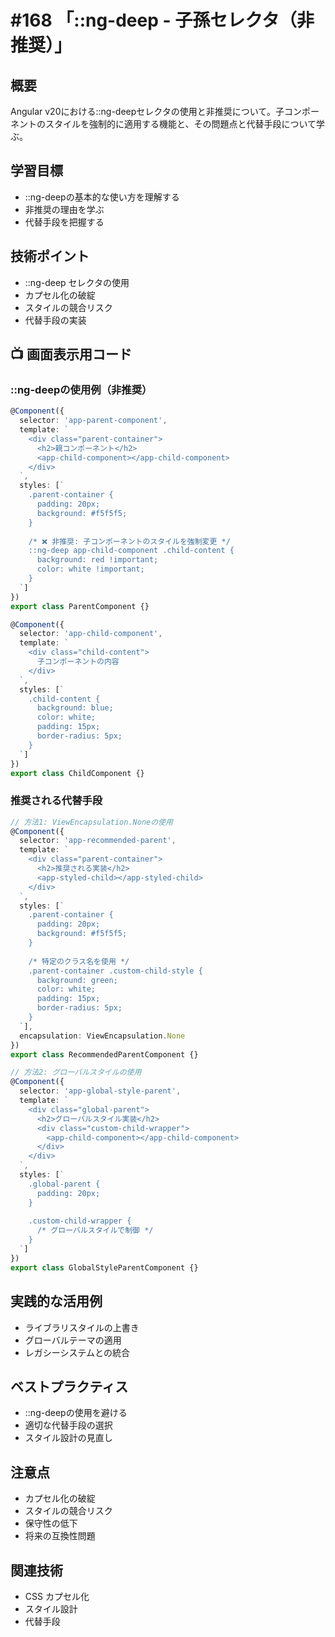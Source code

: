 # #168 「::ng-deep - 子孫セレクタ（非推奨）」

## 概要
Angular v20における::ng-deepセレクタの使用と非推奨について。子コンポーネントのスタイルを強制的に適用する機能と、その問題点と代替手段について学ぶ。

## 学習目標
- ::ng-deepの基本的な使い方を理解する
- 非推奨の理由を学ぶ
- 代替手段を把握する

## 技術ポイント
- ::ng-deep セレクタの使用
- カプセル化の破綻
- スタイルの競合リスク
- 代替手段の実装

## 📺 画面表示用コード

### ::ng-deepの使用例（非推奨）
```typescript
@Component({
  selector: 'app-parent-component',
  template: `
    <div class="parent-container">
      <h2>親コンポーネント</h2>
      <app-child-component></app-child-component>
    </div>
  `,
  styles: [`
    .parent-container {
      padding: 20px;
      background: #f5f5f5;
    }
    
    /* ❌ 非推奨: 子コンポーネントのスタイルを強制変更 */
    ::ng-deep app-child-component .child-content {
      background: red !important;
      color: white !important;
    }
  `]
})
export class ParentComponent {}

@Component({
  selector: 'app-child-component',
  template: `
    <div class="child-content">
      子コンポーネントの内容
    </div>
  `,
  styles: [`
    .child-content {
      background: blue;
      color: white;
      padding: 15px;
      border-radius: 5px;
    }
  `]
})
export class ChildComponent {}
```

### 推奨される代替手段
```typescript
// 方法1: ViewEncapsulation.Noneの使用
@Component({
  selector: 'app-recommended-parent',
  template: `
    <div class="parent-container">
      <h2>推奨される実装</h2>
      <app-styled-child></app-styled-child>
    </div>
  `,
  styles: [`
    .parent-container {
      padding: 20px;
      background: #f5f5f5;
    }
    
    /* 特定のクラス名を使用 */
    .parent-container .custom-child-style {
      background: green;
      color: white;
      padding: 15px;
      border-radius: 5px;
    }
  `],
  encapsulation: ViewEncapsulation.None
})
export class RecommendedParentComponent {}

// 方法2: グローバルスタイルの使用
@Component({
  selector: 'app-global-style-parent',
  template: `
    <div class="global-parent">
      <h2>グローバルスタイル実装</h2>
      <div class="custom-child-wrapper">
        <app-child-component></app-child-component>
      </div>
    </div>
  `,
  styles: [`
    .global-parent {
      padding: 20px;
    }
    
    .custom-child-wrapper {
      /* グローバルスタイルで制御 */
    }
  `]
})
export class GlobalStyleParentComponent {}
```

## 実践的な活用例
- ライブラリスタイルの上書き
- グローバルテーマの適用
- レガシーシステムとの統合

## ベストプラクティス
- ::ng-deepの使用を避ける
- 適切な代替手段の選択
- スタイル設計の見直し

## 注意点
- カプセル化の破綻
- スタイルの競合リスク
- 保守性の低下
- 将来の互換性問題

## 関連技術
- CSS カプセル化
- スタイル設計
- 代替手段
